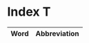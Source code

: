 # Index T

| Word                            | Abbreviation |
|:--------------------------------|-------------:|
